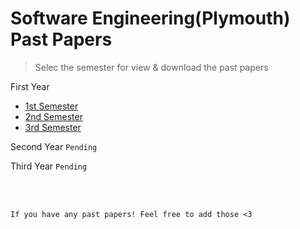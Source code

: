 # Software Engineering(Plymouth) Past Papers

>Selec the semester for view & download the past papers

First Year
  - [1st Semester](https://github.com/WasathTheekshana/nsbm-past-papers/tree/Year-1-Semester-1)
  - [2nd Semester](https://github.com/WasathTheekshana/nsbm-past-papers/tree/Year-1-Semester-2)
  - [3rd Semester](https://github.com/WasathTheekshana/nsbm-past-papers/tree/Year-1-Semester-3)
 
Second Year 
  `Pending`
  
Third Year 
  `Pending`

<br><br>


``` If you have any past papers! Feel free to add those <3 ```
